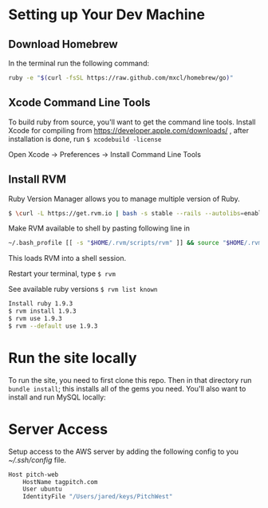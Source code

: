
# Setting up Your Dev Machine

## Download Homebrew

In the terminal run the following command:

```bash
ruby -e "$(curl -fsSL https://raw.github.com/mxcl/homebrew/go)"
```

## Xcode Command Line Tools

To build ruby from source, you'll want to get the command line tools. Install Xcode for compiling from https://developer.apple.com/downloads/ , after installation is done, run `$ xcodebuild -license`

Open Xcode -> Preferences -> Install Command Line Tools

## Install RVM

Ruby Version Manager allows you to manage multiple version of Ruby.

```bash
$ \curl -L https://get.rvm.io | bash -s stable --rails --autolibs=enabled # Or, --ruby=1.9.3
```

Make RVM available to shell by pasting following line in

```bash
~/.bash_profile [[ -s "$HOME/.rvm/scripts/rvm" ]] && source "$HOME/.rvm/scripts/rvm" #
```

This loads RVM into a shell session.

Restart your terminal, type `$ rvm`

See available ruby versions `$ rvm list known`

```bash
Install ruby 1.9.3
$ rvm install 1.9.3
$ rvm use 1.9.3
$ rvm --default use 1.9.3
```

# Run the site locally


To run the site, you need to first clone this repo. Then in that directory run `bundle install`; this installs all of the gems you need. You'll also want to install and run MySQL locally:




# Server Access

Setup access to the AWS server by adding the following config to you *~/.ssh/config* file.

```bash
Host pitch-web
    HostName tagpitch.com
    User ubuntu
    IdentityFile "/Users/jared/keys/PitchWest"
```

